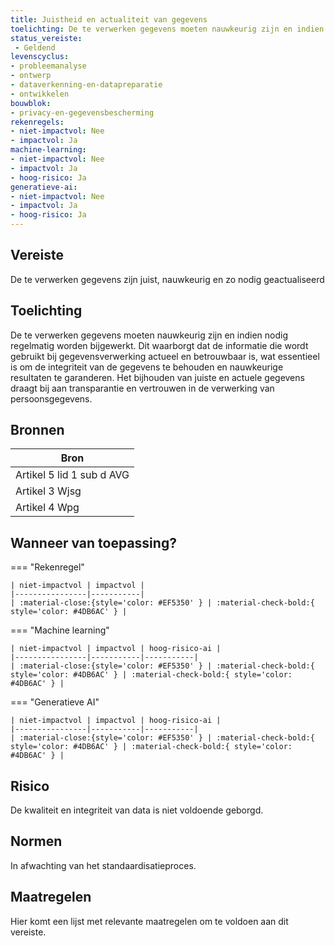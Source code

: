 ```yaml
---
title: Juistheid en actualiteit van gegevens
toelichting: De te verwerken gegevens moeten nauwkeurig zijn en indien nodig regelmatig worden bijgewerkt dit waarborgt dat de informatie die wordt gebruikt bij gegevensverwerking actueel en betrouwbaar is, wat essentieel is om de integriteit van de gegevens te behouden en nauwkeurige resultaten te garanderen het bijhouden van juiste en actuele gegevens draagt bij aan transparantie en vertrouwen in de verwerking van persoonsgegevens
status_vereiste: 
 - Geldend
levenscyclus: 
- probleemanalyse
- ontwerp
- dataverkenning-en-datapreparatie
- ontwikkelen
bouwblok: 
- privacy-en-gegevensbescherming
rekenregels: 
- niet-impactvol: Nee
- impactvol: Ja
machine-learning: 
- niet-impactvol: Nee
- impactvol: Ja
- hoog-risico: Ja
generatieve-ai: 
- niet-impactvol: Nee
- impactvol: Ja
- hoog-risico: Ja
---
```


<!-- tags -->
## Vereiste

De te verwerken gegevens zijn juist, nauwkeurig en zo nodig geactualiseerd

## Toelichting 

De te verwerken gegevens moeten nauwkeurig zijn en indien nodig regelmatig worden bijgewerkt.
Dit waarborgt dat de informatie die wordt gebruikt bij gegevensverwerking actueel en betrouwbaar is, wat essentieel is om de integriteit van de gegevens te behouden en nauwkeurige resultaten te garanderen.
Het bijhouden van juiste en actuele gegevens draagt bij aan transparantie en vertrouwen in de verwerking van persoonsgegevens.

## Bronnen 

| Bron                        |
|-----------------------------|
|Artikel 5 lid 1 sub d AVG|
|Artikel 3 Wjsg|
|Artikel 4 Wpg|

## Wanneer van toepassing? 

=== "Rekenregel"

	| niet-impactvol | impactvol | 
	|----------------|-----------| 
	| :material-close:{style='color: #EF5350' } | :material-check-bold:{ style='color: #4DB6AC' } |

=== "Machine learning"

	| niet-impactvol | impactvol | hoog-risico-ai | 
	|----------------|-----------|-----------| 
	| :material-close:{style='color: #EF5350' } | :material-check-bold:{ style='color: #4DB6AC' } | :material-check-bold:{ style='color: #4DB6AC' } |

=== "Generatieve AI"

	| niet-impactvol | impactvol | hoog-risico-ai | 
	|----------------|-----------|-----------| 
	| :material-close:{style='color: #EF5350' } | :material-check-bold:{ style='color: #4DB6AC' } | :material-check-bold:{ style='color: #4DB6AC' } |

## Risico 

De kwaliteit en integriteit van data is niet voldoende geborgd.

## Normen 

In afwachting van het standaardisatieproces. 

## Maatregelen 

Hier komt een lijst met relevante maatregelen om te voldoen aan dit vereiste. 
